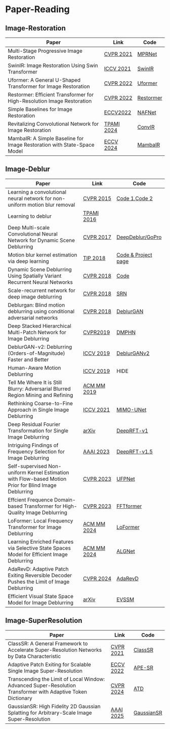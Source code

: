 # Paper-Reading

## Image-Restoration
| Paper | Link | Code |
| - | - | - | 
| Multi-Stage Progressive Image Restoration | [CVPR 2021](https://arxiv.org/abs/2102.02808) | [MPRNet](https://github.com/swz30/MPRNet) |
| SwinIR: Image Restoration Using Swin Transformer | [ICCV 2021](https://arxiv.org/abs/2108.10257) | [SwinIR](https://github.com/JingyunLiang/SwinIR) |
| Uformer: A General U-Shaped Transformer for Image Restoration | [CVPR 2022](https://arxiv.org/abs/2106.03106) | [Uformer](https://github.com/ZhendongWang6/Uformer) |
| Restormer: Efficient Transformer for High-Resolution Image Restoration | [CVPR 2022](https://arxiv.org/abs/2111.09881) | [Restormer](https://github.com/swz30/Restormer) |
| Simple Baselines for Image Restoration | [ECCV2022](https://arxiv.org/abs/2407.18046)      | [NAFNet](https://github.com/megvii-research/NAFNet) |
| Revitalizing Convolutional Network for Image Restoration | [TPAMI 2024](https://ieeexplore.ieee.org/abstract/document/10571568) | [ConvIR](https://github.com/c-yn/ConvIR) |
| MambaIR: A Simple Baseline for Image Restoration with State-Space Model | [ECCV 2024](https://arxiv.org/pdf/2411.15269) | [MambaIR](https://github.com/csguoh/MambaIR) |

## Image-Deblur

| Paper | Link | Code |
| - | - | - | 
| Learning a convolutional neural network for non-uniform motion blur removal | [CVPR 2015](https://www.cv-foundation.org/openaccess/content_cvpr_2015/papers/Sun_Learning_a_Convolutional_2015_CVPR_paper.pdf)|[Code 1](http://gr.xjtu.edu.cn/c/document_library/get_file?folderId=2076150&name=DLFE-78101.zip),[Code 2](https://github.com/Sibozhu/MotionBlur-detection-by-CNN) |
| Learning to deblur | [TPAMI 2016](https://arxiv.org/pdf/1406.7444.pdf)|  |
| Deep Multi-scale Convolutional Neural Network for Dynamic Scene Deblurring | [CVPR 2017](https://openaccess.thecvf.com/content_cvpr_2017/papers/Nah_Deep_Multi-Scale_Convolutional_CVPR_2017_paper.pdf) | [DeepDeblur/GoPro](https://github.com/SeungjunNah/DeepDeblur_release) |
| Motion blur kernel estimation via deep learning | [TIP 2018](https://ieeexplore.ieee.org/abstract/document/8039224)|[Code & Project page](https://sites.google.com/view/xiangyuxu/deepedge_tip)|
| Dynamic Scene Deblurring Using Spatially Variant Recurrent Neural Networks | [CVPR 2018](http://openaccess.thecvf.com/content_cvpr_2018/html/Zhang_Dynamic_Scene_Deblurring_CVPR_2018_paper.html)|[Code](https://github.com/zhjwustc/cvpr18_rnn_deblur_matcaffe)|
| Scale-recurrent network for deep image deblurring | [CVPR 2018](http://openaccess.thecvf.com/content_cvpr_2018/html/Tao_Scale-Recurrent_Network_for_CVPR_2018_paper.html)|[SRN](https://github.com/jiangsutx/SRN-Deblur) |
|Deblurgan: Blind motion deblurring using conditional adversarial networks | [CVPR 2018](http://openaccess.thecvf.com/content_cvpr_2018/html/Kupyn_DeblurGAN_Blind_Motion_CVPR_2018_paper.html)|[DeblurGAN](https://github.com/KupynOrest/DeblurGAN)|
| Deep Stacked Hierarchical Multi-Patch Network for Image Deblurring| [CVPR2019](http://openaccess.thecvf.com/content_CVPR_2019/html/Zhang_Deep_Stacked_Hierarchical_Multi-Patch_Network_for_Image_Deblurring_CVPR_2019_paper.html)|[DMPHN](https://github.com/HongguangZhang/DMPHN-cvpr19-master)|
|DeblurGAN-v2: Deblurring (Orders-of-Magnitude) Faster and Better| [ICCV 2019](https://arxiv.org/abs/1908.03826)|[DeblurGANv2](https://github.com/TAMU-VITA/DeblurGANv2)|
| Human-Aware Motion Deblurring | [ICCV 2019](https://pdfs.semanticscholar.org/20a4/b3353579525f0b76ec42e17a2284b4453f9a.pdf)| HIDE |
|Tell Me Where It is Still Blurry: Adversarial Blurred Region Mining and Refining | [ACM MM 2019](https://www.iis.sinica.edu.tw/papers/liutyng/22871-F.pdf)| |
| Rethinking Coarse-to-Fine Approach in Single Image Deblurring | [ICCV 2021](https://arxiv.org/abs/2108.05054) | [MIMO-UNet](https://github.com/chosj95/MIMO-UNet) |
| Deep Residual Fourier Transformation for Single Image Deblurring | [arXiv](https://arxiv.org/abs/2111.11745v1)                        | [DeepRFT-v1](https://github.com/INVOKERer/DeepRFT) |
| Intriguing Findings of Frequency Selection for Image Deblurring | [AAAI 2023](https://ojs.aaai.org/index.php/AAAI/article/view/25281) | [DeepRFT-v1.5](https://github.com/INVOKERer/DeepRFT/tree/AAAI2023) |
| Self-supervised Non-uniform Kernel Estimation with Flow-based Motion Prior for Blind Image Deblurring | [CVPR 2023](https://openaccess.thecvf.com/content/CVPR2023/papers/Fang_Self-Supervised_Non-Uniform_Kernel_Estimation_With_Flow-Based_Motion_Prior_for_Blind_CVPR_2023_paper.pdf) | [UFPNet](https://github.com/Fangzhenxuan/UFPDeblur) |
| Effcient Frequence Domain-based Transformer for High-Quality Image Deblurring | [CVPR 2023](https://openaccess.thecvf.com/content/CVPR2023/papers/Kong_Efficient_Frequency_Domain-Based_Transformers_for_High-Quality_Image_Deblurring_CVPR_2023_paper.pdf) | [FFTformer](https://github.com/kkkls/FFTformer) |
| LoFormer: Local Frequency Transformer for Image Deblurring | [ACM MM 2024](https://arxiv.org/abs/2407.16993)                             | [LoFormer](https://github.com/INVOKERer/LoFormer) |
| Learning Enriched Features via Selective State Spaces Model for Efficient Image Deblurring | [ACM MM 2024](https://arxiv.org/pdf/2403.20106) | [ALGNet](https://github.com/Tombs98/ALGNet)|
| AdaRevD: Adaptive Patch Exiting Reversible Decoder Pushes the Limit of Image Deblurring | [CVPR 2024](https://arxiv.org/abs/2406.09135)  | [AdaRevD](https://github.com/INVOKERer/AdaRevD) |
| Efficient Visual State Space Model for Image Deblurring | [arXiv](https://arxiv.org/abs/2405.14343) | [EVSSM](https://github.com/kkkls/EVSSM)|


## Image-SuperResolution
| Paper | Link | Code |
| - | - | - | 
| ClassSR: A General Framework to Accelerate Super-Resolution Networks by Data Characteristic| [CVPR 2021](https://openaccess.thecvf.com/content/CVPR2021/papers/Kong_ClassSR_A_General_Framework_to_Accelerate_Super-Resolution_Networks_by_Data_CVPR_2021_paper.pdf) | [ClassSR](https://github.com/XPixelGroup/ClassSR) |
| Adaptive Patch Exiting for Scalable Single Image Super-Resolution | [ECCV 2022](https://arxiv.org/abs/2203.11589v2) | [APE-SR](https://github.com/littlepure2333/APE) |
| Transcending the Limit of Local Window: Advanced Super-Resolution Transformer with Adaptive Token Dictionary | [CVPR 2024](https://arxiv.org/abs/2401.08209) | [ATD](https://github.com/LabShuHangGU/Adaptive-Token-Dictionary) |
| GaussianSR: High Fidelity 2D Gaussian Splatting for Arbitrary-Scale Image Super-Resolution | [AAAI 2025](https://arxiv.org/abs/2407.18046) | [GaussianSR](https://github.com/tljxyys/GaussianSR) |
